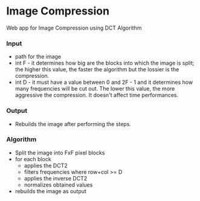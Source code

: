 # Image Compression
Web app for Image Compression using DCT Algorithm

### Input
- path for the image
- int F - it determines how big are the blocks into which the image is split; the higher this value, the faster the algorithm but the lossier is the compression.
- int D - it must have a value between 0 and 2F - 1 and it determines how many frequencies will be cut out. The lower this value, the more aggressive the compression. It doesn't affect time performances.

### Output
- Rebuilds the image after performing the steps.
### Algorithm
- Split the image into FxF pixel blocks
- for each block
    - applies the DCT2
    - filters frequencies where row+col >= D
    - applies the inverse DCT2
    - normalizes obtained values
- rebuilds the image as output
